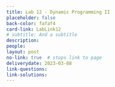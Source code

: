 ```yaml
---
title: Lab 12 - Dynamic Programming II
placeholder: false
back-color: fafaf4
card-link: LabLink12
# subtitle: And a subtitle
description:
people:
layout: post
no-link: true  # stops link to page 
deliverydate: 2023-03-08
link-questions:
link-solutions:
---
```










